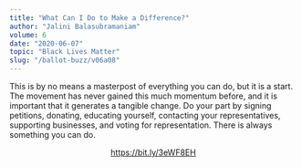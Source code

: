 ```yaml
---
title: "What Can I Do to Make a Difference?"
author: "Jalini Balasubramaniam"
volume: 6
date: "2020-06-07"
topic: "Black Lives Matter"
slug: "/ballot-buzz/v06a08"
---
```


This is by no means a masterpost of everything you can do, but it is a start. The movement has never gained this much momentum before, and it is important that it generates a tangible change. Do your part by signing petitions, donating, educating yourself, contacting your representatives, supporting businesses, and voting for representation. There is always something you can do.

<div align="center"><a href="https://bit.ly/3eWF8EH">https://bit.ly/3eWF8EH</a></div>